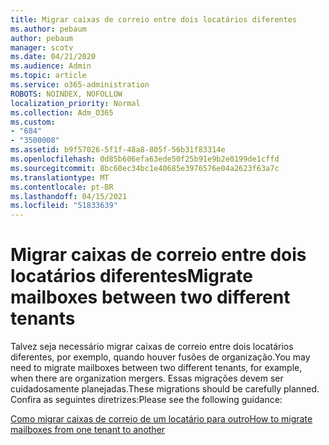 ```yaml
---
title: Migrar caixas de correio entre dois locatários diferentes
ms.author: pebaum
author: pebaum
manager: scotv
ms.date: 04/21/2020
ms.audience: Admin
ms.topic: article
ms.service: o365-administration
ROBOTS: NOINDEX, NOFOLLOW
localization_priority: Normal
ms.collection: Adm_O365
ms.custom:
- "684"
- "3500008"
ms.assetid: b9f57026-5f1f-48a8-805f-56b31f83314e
ms.openlocfilehash: 0d85b606efa63ede50f25b91e9b2e0199de1cffd
ms.sourcegitcommit: 8bc60ec34bc1e40685e3976576e04a2623f63a7c
ms.translationtype: MT
ms.contentlocale: pt-BR
ms.lasthandoff: 04/15/2021
ms.locfileid: "51833639"
---
```

# <a name="migrate-mailboxes-between-two-different-tenants"></a><span data-ttu-id="5dfac-102">Migrar caixas de correio entre dois locatários diferentes</span><span class="sxs-lookup"><span data-stu-id="5dfac-102">Migrate mailboxes between two different tenants</span></span>

<span data-ttu-id="5dfac-103">Talvez seja necessário migrar caixas de correio entre dois locatários diferentes, por exemplo, quando houver fusões de organização.</span><span class="sxs-lookup"><span data-stu-id="5dfac-103">You may need to migrate mailboxes between two different tenants, for example, when there are organization mergers.</span></span> <span data-ttu-id="5dfac-104">Essas migrações devem ser cuidadosamente planejadas.</span><span class="sxs-lookup"><span data-stu-id="5dfac-104">These migrations should be carefully planned.</span></span> <span data-ttu-id="5dfac-105">Confira as seguintes diretrizes:</span><span class="sxs-lookup"><span data-stu-id="5dfac-105">Please see the following guidance:</span></span>
  
[<span data-ttu-id="5dfac-106">Como migrar caixas de correio de um locatário para outro</span><span class="sxs-lookup"><span data-stu-id="5dfac-106">How to migrate mailboxes from one tenant to another</span></span>](https://docs.microsoft.com/Exchange/mailbox-migration/migrate-mailboxes-across-tenants)
  